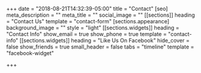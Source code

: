 +++
date = "2018-08-21T14:32:39-05:00"
title = "Contact"
[seo]
meta_description = ""
meta_title = ""
social_image = ""
[[sections]]
heading = "Contact Us"
template = "contact-form"
[sections.appearance]
background_image = ""
style = "light"
[[sections.widgets]]
heading = "Contact Info"
show_email = true
show_phone = true
template = "contact-info"
[[sections.widgets]]
heading = "Like Us On Facebook"
hide_cover = false
show_friends = true
small_header = false
tabs = "timeline"
template = "facebook-widget"

+++
